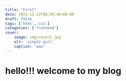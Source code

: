 ```yaml
---
title: "First"
date: 2022-12-22T08:39:46+08:00
draft: false
tags: ['html','css']
categories: ['frontend']
cover: 
    image: img/cover1.jpg
    alt: 'single girl'
    caption: 'wow'
---
```


# hello!!! welcome to my blog

